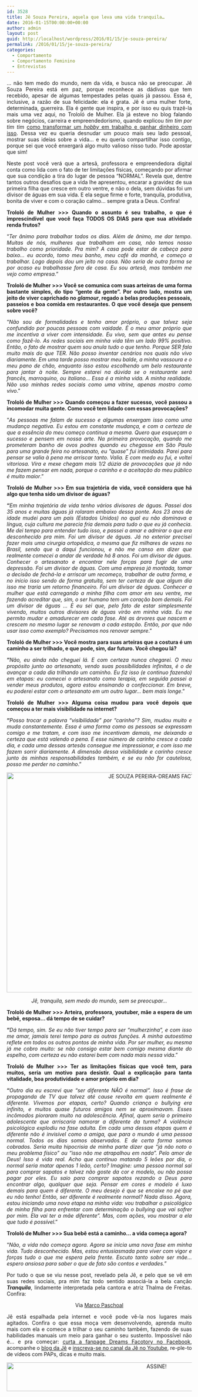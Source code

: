 ```yaml
---
id: 3528
title: Jê Souza Pereira, aquela que leva uma vida tranquila…
date: 2016-01-15T00:00:00+00:00
author: admin
layout: post
guid: http://localhost/wordpress/2016/01/15/je-souza-pereira/
permalink: /2016/01/15/je-souza-pereira/
categories:
  - Comportamento
  - Comportamento Feminino
  - Entrevistas
---
```

<p align="justify">
  … não tem medo do mundo, nem da vida, e busca não se preocupar. Jê Souza Pereira está em paz, porque reconhece as dádivas que tem recebido, apesar de algumas tempestades pelas quais já passou. Essa é, inclusive, a razão de sua felicidade: ela é grata. Jê é uma mulher forte, determinada, guerreira. Ela é gente que inspira, e por isso eu quis trazê-la mais uma vez aqui, no Trololó de Mulher. Ela já esteve no blog falando sobre negócios, carreira e empreendedorismo, quando explicou <em>tim tim por tim tim</em> <a href="http://www.trololodemulher.com.br/2015/07/31/como-ganhar-dinheiro/" target="_blank">como transformar um <em>hobby</em> em trabalho e ganhar dinheiro com isso</a>. Dessa vez eu queria desnudar um pouco mais seu lado pessoal, mostrar suas ideias sobre a vida… e eu queria compartilhar isso contigo, porque sei que você enxergará algo muito valioso nisso tudo. Pode apostar que sim!
</p>

<p align="justify">
  Neste post você verá que a artesã, professora e empreendedora digital conta como lida com o fato de ter limitações físicas, começando por afirmar que sua condição a tira do lugar de pessoa “NORMAL”. Revela que, dentre tantos outros desafios que a vida lhe apresentou, encarar a gravidez de sua primeira filha que cresce em outro ventre, e não o dela, sem dúvidas foi um divisor de águas em sua vida. E ela segue firme e forte, tranquila, produtiva, bonita de viver e com o coração calmo… sempre grata a Deus. Confira!
</p>

<p align="justify">
  <strong>Trololó de Mulher >>> Quando o assunto é seu trabalho, o que é imprescindível que você faça TODOS OS DIAS para que sua atividade renda frutos?</strong>
</p>

<p align="justify">
  “<em>Ter ânimo para trabalhar todos os dias. Além de ânimo, me dar tempo. Muitas de nós, mulheres que trabalham em casa, não temos nosso trabalho como prioridade. Pra mim? A casa pode estar de cabeça para baixo… eu acordo, tomo meu banho, meu café da manhã, e começo a trabalhar. Logo depois dou um jeito na casa. Não seria de outra forma se por acaso eu trabalhasse fora de casa. Eu sou artesã, mas também me vejo como empresa.”</em>
</p>

<p align="justify">
  <strong>Trololó de Mulher >>> Você se comunica com suas arteiras de uma forma bastante simples, do tipo “gente da gente”. Por outro lado, mostra um jeito de viver caprichado no <em>glamour</em>, regado a belas produções pessoais, passeios e boa comida em restaurantes. O que você deseja que pensem sobre você?</strong>
</p>

<p align="justify">
  “<em>Não sou de formalidades e tenho amor próprio, o que talvez seja confundido por poucas pessoas com vaidade. É o meu amor próprio que me incentiva a viver com intensidade. Eu vivo, sem que antes eu pense como fazê-lo. As redes sociais em minha vida têm um lado 99% positivo. Então, o fato de mostrar quem sou anula tudo o que tenho. Porque SER fala muito mais do que TER. Não posso inventar cenários nos quais não vivo diariamente. Em uma tarde posso mostrar meu balde, a minha vassoura e o meu pano de chão, enquanto isso estou escolhendo um belo restaurante para jantar à noite. Sempre estarei na dúvida se o restaurante será francês, marroquino, ou italiano… Essa é a minha vida. A minha realidade. Não uso minhas redes sociais como uma vitrine, apenas mostro como vivo</em>.”
</p>

<p align="justify">
  <strong>Trololó de Mulher >>> Quando começou a fazer sucesso, você passou a incomodar muita gente. Como você tem lidado com essas provocações?</strong>
</p>

<p align="justify">
  “<em>As pessoas me falam de sucesso e algumas enxergam isso como uma mudança negativa. Eu estou em constante mudança, e com a certeza de que a essência do meu começo continua a mesma. Quero que esqueçam o sucesso e pensem em nossa arte. Na primeira provocação, quando me prometeram banho de ovos podres quando eu chegasse em São Paulo para uma grande feira no artesanato, eu ”quase” fui intimidada. Parei para pensar se valia à pena me arriscar tanto. Valia. E com medo eu fui, e voltei vitoriosa. Vira e mexe chegam mais 1/2 dúzia de provocações que já não me fazem pensar em nada, porque o carinho e a aceitação do meu público é muito maior</em>.”
</p>

<p align="justify">
  <strong>Trololó de Mulher >>> Em sua trajetória de vida, você considera que há algo que tenha sido um divisor de águas? </strong>
</p>

<p align="justify">
  <strong>“</strong><em>Em minha trajetória de vida tenho vários divisores de águas. Passei dos 35 anos e muitas águas já rolaram embaixo dessa ponte. Aos 23 anos de idade mudei para um país (Estados Unidos) no qual eu não dominava a língua, cuja cultura me parecia fria demais para tudo o que eu já conhecia. Me dei tempo para entender tudo isso, e passei a amar e admirar o que era desconhecido pra mim. Foi um divisor de águas. Já no exterior precisei fazer mais uma cirurgia ortopédica, a mesma que fiz milhares de vezes no Brasil, sendo que a daqui funcionou, e não me canso em dizer que realmente comecei a andar de verdade há 8 anos. Foi um divisor de águas. Conhecer o artesanato e encontrar nele forças para fugir de uma depressão. Foi um divisor de águas. Com uma empresa já montada, tomar a decisão de fechá-la e arriscar um recomeço, trabalhar de outra forma, e no início isso sendo de forma gratuita, sem ter certeza de que algum dia isso me traria um retorno financeiro. Foi um divisor de águas. Conhecer a mulher que está carregando a minha filha com amor em seu ventre, me fazendo acreditar que, sim, o ser humano tem um coração bom demais. Foi um divisor de águas … E eu sei que, pelo fato de estar simplesmente vivendo, muitos outros divisores de águas virão em minha vida. Eu me permito mudar e amadurecer em cada fase. Até as árvores que nascem e crescem no mesmo lugar se renovam a cada estação. Então, por que não usar isso como exemplo? Precisamos nos renovar sempre</em>.”
</p>

<p align="justify">
  <strong>Trololó de Mulher >>> Você mostra para suas arteiras que a costura é um caminho a ser trilhado, e que pode, sim, dar futuro. Você chegou lá?</strong>
</p>

<p align="justify">
  <strong>“</strong><em>Não, eu ainda não cheguei lá. E com certeza nunca chegarei. O meu propósito junto ao artesanato, vendo suas possibilidades infinitas, é o de avançar a cada dia trilhando um caminho. Eu fiz isso (e continuo fazendo) em etapas: eu comecei o artesanato como terapia, em seguida passei a vender meus produtos, agora estou ensinando a confeccionar. Em breve, eu poderei estar com o artesanato em um outro lugar… bem mais longe</em>.”
</p>

<p align="justify">
  <strong>Trololó de Mulher >>> Alguma coisa mudou para você depois que começou a ter mais visibilidade na internet?</strong>
</p>

<p align="justify">
  <strong>“</strong><em>Posso trocar a palavra “visibilidade” por “carinho”? Sim, mudou muito e muda constantemente. Essa é uma forma como as pessoas se expressam comigo e me tratam, e com isso me incentivam demais, me deixando a certeza que está valendo a pena. E esse número de carinho cresce a cada dia, e cada uma dessas artesãs consegue me impressionar, e com isso me fazem sorrir diariamente. A dimensão dessa visibilidade e carinho cresce junto às minhas responsabilidades também, e se eu não for cautelosa, posso me perder no caminho</em>.”
</p>

<p align="center">
  <img class="alignnone size-full wp-image-11796" src="http://www.trololodemulher.com.br/blog/wp-content/uploads/2016/01/JE-SOUZA-PEREIRA-DREAMS-FACTORY.jpg" alt="JE SOUZA PEREIRA-DREAMS FACTORY" width="800" height="597" />
</p>

<p align="center">
  <em>Jê, tranquila, sem medo do mundo, sem se preocupar…</em>
</p>

<p align="justify">
  <strong>Trololó de Mulher >>> Arteira, professora, youtuber, mãe a espera de um bebê, esposa… dá tempo de se cuidar?</strong>
</p>

<p align="justify">
  <strong>“</strong><em>Dá tempo, sim. Se eu não tiver tempo para ser “mulherzinha”, e com isso me amar, jamais terei tempo para as outras funções. A minha autoestima reflete em todos os outros pontos de minha vida. Por ser mulher, eu mesma já me cobro muito: se não consigo estar bem comigo mesma diante do espelho, com certeza eu não estarei bem com nada mais nessa vida</em>.”
</p>

<p align="justify">
  <strong>Trololó de Mulher >>> Ter as limitações físicas que você tem, para muitos, seria um motivo para desistir. Qual a explicação para tanta vitalidade, boa produtividade e amor próprio em dia? </strong>
</p>

<p align="justify">
  <strong>“</strong><em>Outro dia eu escrevi que “ser diferente NÃO é normal”. Isso é frase de propaganda de TV que talvez até cause revolta em quem realmente é diferente. Vivemos por etapas, certo? Quando criança o bullying era infinito, e muitos quase futuros amigos nem se aproximavam. Esses incômodos pioraram muito na adolescência. Afinal, quem seria o primeiro adolescente que arriscaria namorar a diferente da turma? A violência psicológica explodiu na fase adulta. Em cada uma dessas etapas quem é diferente não é invisível como a amiga, que para o mundo é uma pessoa normal. Todos os dias somos observados. E de certa forma somos cobrados. Seria muita hipocrisia de minha parte dizer que “já não noto o meu problema físico” ou “isso não me atrapalhou em nada”. Pelo amor de Deus! Isso é vida real. Acho que continuo matando 5 leões por dia, o normal seria matar apenas 1 leão, certo? Imagine: uma pessoa normal sai para comprar sapatos e talvez não goste da cor e modelo, ou não possa pagar por eles. Eu saio para comprar sapatos rezando a Deus para encontrar algo, qualquer que seja. Pensar em cores e modelo é luxo demais para quem é diferente. O meu desejo é que se encaixe no pé que eu não tenho! Então, ser diferente é realmente normal? Nada disso. Agora, estou iniciando uma nova etapa na minha vida: vou trabalhar o psicológico de minha filha para enfrentar com determinação o bullying que vai sofrer por mim. Ela vai ter a mãe diferente”. Mas, com ações, vou mostrar a ela que tudo é possível</em>.”
</p>

<p align="justify">
  <strong>Trololó de Mulher >>> Sua bebê está a caminho… a vida começa agora?</strong>
</p>

<p align="justify">
  “<em>Não, a vida não começa agora. Agora se inicia uma nova fase em minha vida. Tudo desconhecido. Mas, estou entusiasmada para viver com vigor e forças tudo o que me espera pela frente. Escuto tanto sobre ser mãe… espero ansiosa para saber o que de fato são contos e verdades.”</em>
</p>

<p align="justify">
  Por tudo o que se viu nesse post, revelado pela Jê, e pelo que se vê em suas redes sociais, pra mim faz todo sentido associá-la a bela canção <strong><em>Tranquila</em></strong>, lindamente interpretada pela cantora e atriz Thalma de Freitas. Confira:
</p>

<p align="center">
</p>

<p style="text-align: center;" align="justify">
  Via <a href="https://www.youtube.com/channel/UCMScjLgIvSfgXYwxEUMHZew" target="_blank">Marco Paschoal</a>
</p>

<p align="justify">
  Jê está espalhada pela internet e você pode vê-la nos lugares mais agitados. Confira o que essa moça vem desenvolvendo, aprenda muito mais com ela e comece a trilhar o seu caminho também, fazendo de suas habilidades manuais um meio para ganhar o seu sustento. Impossível não é… e pra começar: <a href="https://www.facebook.com/DreamsFactoryByJeane" target="_blank">curta a fanpage Dreams Facotory no Facebook</a>, acompanhe o <a href="http://www.dreamsfactorybyjeane.com/" target="_blank">blog da Jê</a> e <a href="https://www.youtube.com/user/DreamsFactoryByJeane" target="_blank">inscreva-se no canal da Jê no Youtube</a>, re-ple-to de vídeos com PAPs, dicas e muito mais.
</p>

<p align="center">
  <a href="http://feedburner.google.com/fb/a/mailverify?uri=blogBichaFemea&loc=en_US" target="_blank"><img class="alignnone size-full wp-image-10439" src="http://www.trololodemulher.com.br/blog/wp-content/uploads/2014/09/ASSINE.png" alt="ASSINE!" width="800" height="78" /></a>
</p>

<p align="justify">